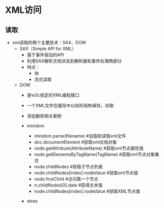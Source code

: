 # XML访问
## 读取
- xml读取的两个主要技术：SAX、DOM
    - SAX（Simple API for XML）
        - 基于事件驱动的API
        - 利用SAX解析文档涉及到解析器和事件处理两部分
        - 特点：    
            - 快
            - 流式读取
    - DOM 
        - 是w3c规定的XML编程接口
        - 一个XML文件在缓存中以树形结构保存，存取
        - 添加删除相关案例
        - minidom
            - minidom.parse(filename)                     #加载和读取xml文件
            - doc.documentElement                         #获取xml文档对象
            - node.getAttribute(AttributeName)            #获取xml节点属性值
            - node.getElementsByTagName(TagName)          #获取xml节点对象集合
            - node.childNodes                             #获取子节点列表
            - node.childNodes[index].nodeValue        #获取xml节点值
            - node.firstChild                             #访问第一个节点
            - n.childNodes[0].data                        #获得文本值
            - node.childNodes[index].nodeValue        #获取XML节点值

        - etree